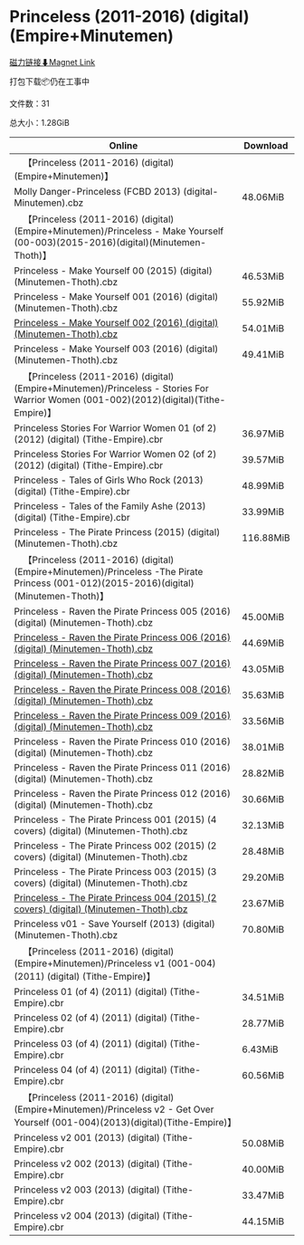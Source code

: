 # Princeless (2011-2016) (digital) (Empire+Minutemen)

[磁力链接⬇Magnet Link](magnet:?xt=urn:btih:3c8ebe16363216b064f7007383297ae3c527115f&dn=Princeless%20%282011-2016%29%20%28digital%29%20%28Empire%2BMinutemen%29)

打包下载📦仍在工事中

文件数：31

总大小：1.28GiB

Online | Download
--- | ---
&emsp;【Princeless (2011-2016) (digital) (Empire+Minutemen)】 | 
Molly Danger-Princeless (FCBD 2013) (digital-Minutemen).cbz | 48.06MiB
&emsp;【Princeless (2011-2016) (digital) (Empire+Minutemen)/Princeless - Make Yourself (00-003)(2015-2016)(digital)(Minutemen-Thoth)】 | 
Princeless - Make Yourself 00 (2015) (digital) (Minutemen-Thoth).cbz | 46.53MiB
Princeless - Make Yourself 001 (2016) (digital) (Minutemen-Thoth).cbz | 55.92MiB
[Princeless - Make Yourself 002 (2016) (digital) (Minutemen-Thoth).cbz](https://github.com/alicewish/markdown/blob/master/comic/Princeless-Make-Yourself-002-2016-digital-Minutemen-Thoth-cbz.md) | 54.01MiB
Princeless - Make Yourself 003 (2016) (digital) (Minutemen-Thoth).cbz | 49.41MiB
&emsp;【Princeless (2011-2016) (digital) (Empire+Minutemen)/Princeless - Stories For Warrior Women (001-002)(2012)(digital)(Tithe-Empire)】 | 
Princeless Stories For Warrior Women 01 (of 2) (2012) (digital) (Tithe-Empire).cbr | 36.97MiB
Princeless Stories For Warrior Women 02 (of 2) (2012) (digital) (Tithe-Empire).cbr | 39.57MiB
Princeless - Tales of Girls Who Rock (2013) (digital) (Tithe-Empire).cbr | 48.99MiB
Princeless - Tales of the Family Ashe (2013) (digital) (Tithe-Empire).cbr | 33.99MiB
Princeless - The Pirate Princess (2015) (digital) (Minutemen-Thoth).cbz | 116.88MiB
&emsp;【Princeless (2011-2016) (digital) (Empire+Minutemen)/Princeless -The Pirate Princess (001-012)(2015-2016)(digital)(Minutemen-Thoth)】 | 
Princeless - Raven the Pirate Princess 005 (2016) (digital) (Minutemen-Thoth).cbz | 45.00MiB
[Princeless - Raven the Pirate Princess 006 (2016) (digital) (Minutemen-Thoth).cbz](https://github.com/alicewish/markdown/blob/master/comic/Princeless-Raven-Pirate-Princess-006-2016-digital-Minutemen-Thoth-cbz.md) | 44.69MiB
[Princeless - Raven the Pirate Princess 007 (2016) (digital) (Minutemen-Thoth).cbz](https://github.com/alicewish/markdown/blob/master/comic/Princeless-Raven-Pirate-Princess-007-2016-digital-Minutemen-Thoth-cbz.md) | 43.05MiB
[Princeless - Raven the Pirate Princess 008 (2016) (digital) (Minutemen-Thoth).cbz](https://github.com/alicewish/markdown/blob/master/comic/Princeless-Raven-Pirate-Princess-008-2016-digital-Minutemen-Thoth-cbz.md) | 35.63MiB
[Princeless - Raven the Pirate Princess 009 (2016) (digital) (Minutemen-Thoth).cbz](https://github.com/alicewish/markdown/blob/master/comic/Princeless-Raven-Pirate-Princess-009-2016-digital-Minutemen-Thoth-cbz.md) | 33.56MiB
Princeless - Raven the Pirate Princess 010 (2016) (digital) (Minutemen-Thoth).cbz | 38.01MiB
Princeless - Raven the Pirate Princess 011 (2016) (digital) (Minutemen-Thoth).cbz | 28.82MiB
Princeless - Raven the Pirate Princess 012 (2016) (digital) (Minutemen-Thoth).cbz | 30.66MiB
Princeless - The Pirate Princess 001 (2015) (4 covers) (digital) (Minutemen-Thoth).cbz | 32.13MiB
Princeless - The Pirate Princess 002 (2015) (2 covers) (digital) (Minutemen-Thoth).cbz | 28.48MiB
Princeless - The Pirate Princess 003 (2015) (3 covers) (digital) (Minutemen-Thoth).cbz | 29.20MiB
[Princeless - The Pirate Princess 004 (2015) (2 covers) (digital) (Minutemen-Thoth).cbz](https://github.com/alicewish/markdown/blob/master/comic/Princeless-Pirate-Princess-004-2015-2-covers-digital-Minutemen-Thoth-cbz.md) | 23.67MiB
Princeless v01 - Save Yourself (2013) (digital) (Minutemen-Thoth).cbz | 70.80MiB
&emsp;【Princeless (2011-2016) (digital) (Empire+Minutemen)/Princeless v1 (001-004) (2011) (digital) (Tithe-Empire)】 | 
Princeless 01 (of 4) (2011) (digital) (Tithe-Empire).cbr | 34.51MiB
Princeless 02 (of 4) (2011) (digital) (Tithe-Empire).cbr | 28.77MiB
Princeless 03 (of 4) (2011) (digital) (Tithe-Empire).cbr | 6.43MiB
Princeless 04 (of 4) (2011) (digital) (Tithe-Empire).cbr | 60.56MiB
&emsp;【Princeless (2011-2016) (digital) (Empire+Minutemen)/Princeless v2 - Get Over Yourself (001-004)(2013)(digital)(Tithe-Empire)】 | 
Princeless v2 001 (2013) (digital) (Tithe-Empire).cbr | 50.08MiB
Princeless v2 002 (2013) (digital) (Tithe-Empire).cbr | 40.00MiB
Princeless v2 003 (2013) (digital) (Tithe-Empire).cbr | 33.47MiB
Princeless v2 004 (2013) (digital) (Tithe-Empire).cbr | 44.15MiB